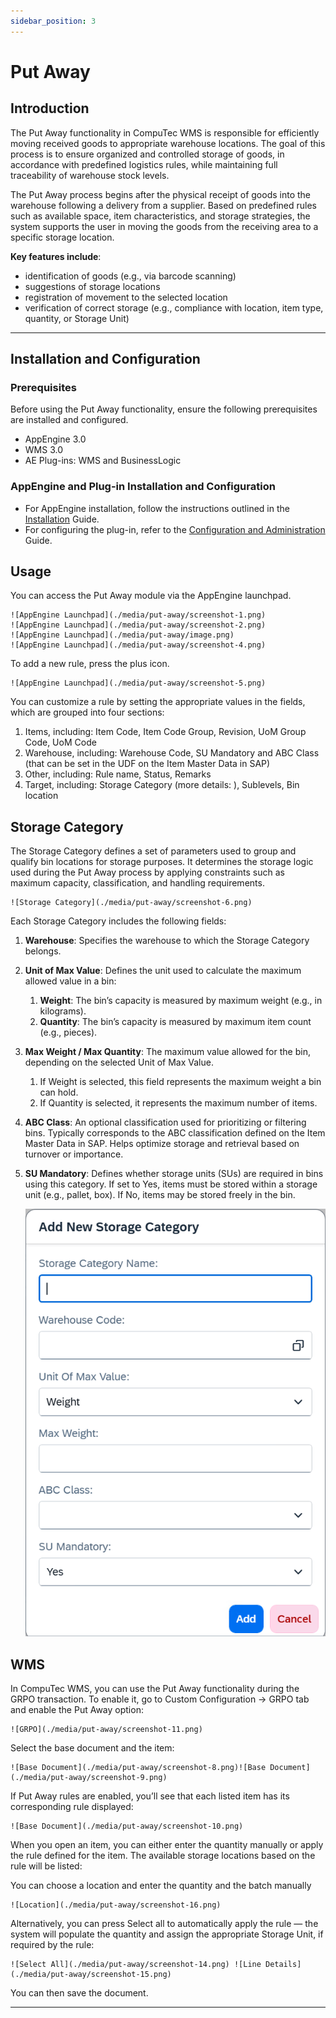```yaml
---
sidebar_position: 3
---
```


# Put Away

## Introduction

The Put Away functionality in CompuTec WMS is responsible for efficiently moving received goods to appropriate warehouse locations. The goal of this process is to ensure organized and controlled storage of goods, in accordance with predefined logistics rules, while maintaining full traceability of warehouse stock levels.

The Put Away process begins after the physical receipt of goods into the warehouse following a delivery from a supplier. Based on predefined rules such as available space, item characteristics, and storage strategies, the system supports the user in moving the goods from the receiving area to a specific storage location.

**Key features include**:

- identification of goods (e.g., via barcode scanning)
- suggestions of storage locations
- registration of movement to the selected location
- verification of correct storage (e.g., compliance with location, item type, quantity, or Storage Unit)

---

## Installation and Configuration

### Prerequisites

Before using the Put Away functionality, ensure the following prerequisites are installed and configured.

- AppEngine 3.0
- WMS 3.0
- AE Plug-ins: WMS and BusinessLogic

### AppEngine and Plug-in Installation and Configuration

- For AppEngine installation, follow the instructions outlined in the [Installation](https://learn.computec.one/docs/appengine/administrators-guide/configuration-and-administration/installation) Guide.
- For configuring the plug-in, refer to the [Configuration and Administration](https://learn.computec.one/docs/appengine/administrators-guide/configuration-and-administration/configuration) Guide.

## Usage

You can access the Put Away module via the AppEngine launchpad.

    ![AppEngine Launchpad](./media/put-away/screenshot-1.png)
    ![AppEngine Launchpad](./media/put-away/screenshot-2.png)
    ![AppEngine Launchpad](./media/put-away/image.png)
    ![AppEngine Launchpad](./media/put-away/screenshot-4.png)

To add a new rule, press the plus icon.

    ![AppEngine Launchpad](./media/put-away/screenshot-5.png)

You can customize a rule by setting the appropriate values in the fields, which are grouped into four sections:

1. Items, including: Item Code, Item Code Group, Revision, UoM Group Code, UoM Code
2. Warehouse, including: Warehouse Code, SU Mandatory and ABC Class (that can be set in the UDF on the Item Master Data in SAP)
3. Other, including: Rule name, Status, Remarks
4. Target, including: Storage Category (more details: ), Sublevels, Bin location

## Storage Category

The Storage Category defines a set of parameters used to group and qualify bin locations for storage purposes. It determines the storage logic used during the Put Away process by applying constraints such as maximum capacity, classification, and handling requirements.

    ![Storage Category](./media/put-away/screenshot-6.png)

Each Storage Category includes the following fields:

1. **Warehouse**: Specifies the warehouse to which the Storage Category belongs.
2. **Unit of Max Value**: Defines the unit used to calculate the maximum allowed value in a bin:
    1. **Weight**: The bin’s capacity is measured by maximum weight (e.g., in kilograms).
    2. **Quantity**: The bin’s capacity is measured by maximum item count (e.g., pieces).
3. **Max Weight / Max Quantity**: The maximum value allowed for the bin, depending on the selected Unit of Max Value.
    1. If Weight is selected, this field represents the maximum weight a bin can hold.
    2. If Quantity is selected, it represents the maximum number of items.
4. **ABC Class**: An optional classification used for prioritizing or filtering bins. Typically corresponds to the ABC classification defined on the Item Master Data in SAP. Helps optimize storage and retrieval based on turnover or importance.
5. **SU Mandatory**: Defines whether storage units (SUs) are required in bins using this category. If set to Yes, items must be stored within a storage unit (e.g., pallet, box). If No, items may be stored freely in the bin.

    ![SU Mandatory](./media/put-away/screenshot-7.png)

## WMS

In CompuTec WMS, you can use the Put Away functionality during the GRPO transaction.
To enable it, go to Custom Configuration → GRPO tab and enable the Put Away option:

    ![GRPO](./media/put-away/screenshot-11.png)

Select the base document and the item:

    ![Base Document](./media/put-away/screenshot-8.png)![Base Document](./media/put-away/screenshot-9.png)

If Put Away rules are enabled, you’ll see that each listed item has its corresponding rule displayed:

    ![Base Document](./media/put-away/screenshot-10.png)

When you open an item, you can either enter the quantity manually or apply the rule defined for the item. The available storage locations based on the rule will be listed:

You can choose a location and enter the quantity and the batch manually

    ![Location](./media/put-away/screenshot-16.png)

Alternatively, you can press Select all to automatically apply the rule — the system will populate the quantity and assign the appropriate Storage Unit, if required by the rule:

    ![Select All](./media/put-away/screenshot-14.png) ![Line Details](./media/put-away/screenshot-15.png)

You can then save the document.

---
